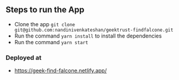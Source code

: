 
## Steps to run the App
- Clone the app `git clone git@github.com:nandinivenkateshan/geektrust-findfalcone.git`
- Run the command `yarn install` to install the dependencies
- Run the command `yarn start` 


### Deployed at 
- https://geek-find-falcone.netlify.app/
